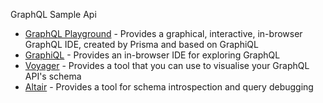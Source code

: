 GraphQL Sample Api

* [GraphQL Playground](http://localhost:8080/playground) - Provides a graphical, interactive, in-browser GraphQL IDE,
  created by Prisma and based on GraphiQL
* [GraphiQL](http://localhost:8080/graphiql) - Provides an in-browser IDE for exploring GraphQL
* [Voyager](http://localhost:8080/voyager) - Provides a tool that you can use to visualise your GraphQL API's schema
* [Altair](http://localhost:8080/altair) - Provides a tool for schema introspection and query debugging